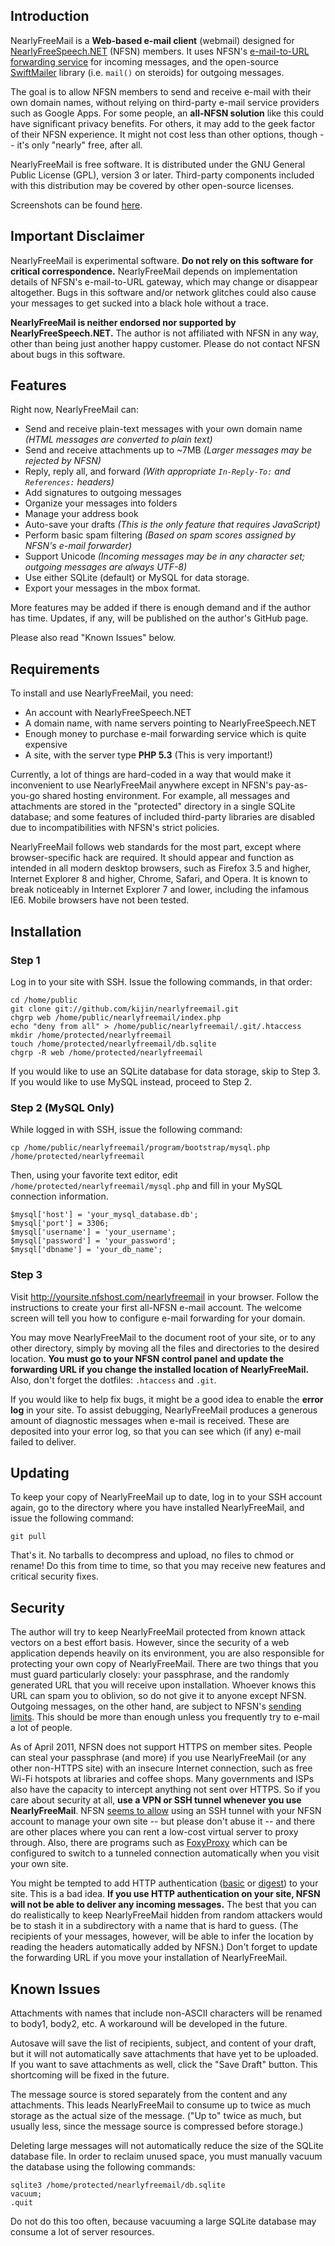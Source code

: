 
Introduction
------------

NearlyFreeMail is a **Web-based e-mail client** (webmail) designed for [NearlyFreeSpeech.NET](https://www.nearlyfreespeech.net/) (NFSN) members.
It uses NFSN's [e-mail-to-URL forwarding service](https://www.nearlyfreespeech.net/services/email) for incoming messages,
and the open-source [SwiftMailer](http://swiftmailer.org/) library (i.e. `mail()` on steroids) for outgoing messages.

The goal is to allow NFSN members to send and receive e-mail with their own domain names,
without relying on third-party e-mail service providers such as Google Apps.
For some people, an **all-NFSN solution** like this could have significant privacy benefits.
For others, it may add to the geek factor of their NFSN experience.
It might not cost less than other options, though -- it's only "nearly" free, after all.

NearlyFreeMail is free software. It is distributed under the GNU General Public License (GPL), version 3 or later.
Third-party components included with this distribution may be covered by other open-source licenses.

Screenshots can be found [here](http://imgur.com/a/7oUDK).


Important Disclaimer
--------------------

NearlyFreeMail is experimental software. **Do not rely on this software for critical correspondence.**
NearlyFreeMail depends on implementation details of NFSN's e-mail-to-URL gateway, which may change or disappear altogether.
Bugs in this software and/or network glitches could also cause your messages to get sucked into a black hole without a trace.

**NearlyFreeMail is neither endorsed nor supported by NearlyFreeSpeech.NET.**
The author is not affiliated with NFSN in any way, other than being just another happy customer.
Please do not contact NFSN about bugs in this software.


Features
--------

Right now, NearlyFreeMail can:

- Send and receive plain-text messages with your own domain name _(HTML messages are converted to plain text)_
- Send and receive attachments up to ~7MB _(Larger messages may be rejected by NFSN)_
- Reply, reply all, and forward _(With appropriate `In-Reply-To:` and `References:` headers)_
- Add signatures to outgoing messages
- Organize your messages into folders
- Manage your address book
- Auto-save your drafts _(This is the only feature that requires JavaScript)_
- Perform basic spam filtering _(Based on spam scores assigned by NFSN's e-mail forwarder)_
- Support Unicode _(Incoming messages may be in any character set; outgoing messages are always UTF-8)_
- Use either SQLite (default) or MySQL for data storage.
- Export your messages in the mbox format.

More features may be added if there is enough demand and if the author has time.
Updates, if any, will be published on the author's GitHub page.

Please also read "Known Issues" below.


Requirements
------------

To install and use NearlyFreeMail, you need:

- An account with NearlyFreeSpeech.NET
- A domain name, with name servers pointing to NearlyFreeSpeech.NET
- Enough money to purchase e-mail forwarding service which is quite expensive
- A site, with the server type **PHP 5.3** (This is very important!)

Currently, a lot of things are hard-coded in a way that would make it inconvenient to use NearlyFreeMail
anywhere except in NFSN's pay-as-you-go shared hosting environment.
For example, all messages and attachments are stored in the "protected" directory in a single SQLite database;
and some features of included third-party libraries are disabled due to incompatibilities with NFSN's strict policies.

NearlyFreeMail follows web standards for the most part, except where browser-specific hack are required.
It should appear and function as intended in all modern desktop browsers,
such as Firefox 3.5 and higher, Internet Explorer 8 and higher, Chrome, Safari, and Opera.
It is known to break noticeably in Internet Explorer 7 and lower, including the infamous IE6.
Mobile browsers have not been tested.


Installation
------------

### Step 1

Log in to your site with SSH. Issue the following commands, in that order:

    cd /home/public
    git clone git://github.com/kijin/nearlyfreemail.git
    chgrp web /home/public/nearlyfreemail/index.php
    echo "deny from all" > /home/public/nearlyfreemail/.git/.htaccess
    mkdir /home/protected/nearlyfreemail
    touch /home/protected/nearlyfreemail/db.sqlite
    chgrp -R web /home/protected/nearlyfreemail

If you would like to use an SQLite database for data storage, skip to Step 3.
If you would like to use MySQL instead, proceed to Step 2.

### Step 2 (MySQL Only)

While logged in with SSH, issue the following command:

    cp /home/public/nearlyfreemail/program/bootstrap/mysql.php /home/protected/nearlyfreemail

Then, using your favorite text editor, edit `/home/protected/nearlyfreemail/mysql.php`
and fill in your MySQL connection information.

    $mysql['host'] = 'your_mysql_database.db';
    $mysql['port'] = 3306;
    $mysql['username'] = 'your_username';
    $mysql['password'] = 'your_password';
    $mysql['dbname'] = 'your_db_name';

### Step 3

Visit http://yoursite.nfshost.com/nearlyfreemail in your browser.
Follow the instructions to create your first all-NFSN e-mail account.
The welcome screen will tell you how to configure e-mail forwarding for your domain.

You may move NearlyFreeMail to the document root of your site, or to any other directory,
simply by moving all the files and directories to the desired location.
**You must go to your NFSN control panel and update the forwarding URL if you change the installed location of NearlyFreeMail.**
Also, don't forget the dotfiles: `.htaccess` and `.git`.

If you would like to help fix bugs, it might be a good idea to enable the **error log** in your site.
To assist debugging, NearlyFreeMail produces a generous amount of diagnostic messages when e-mail is received.
These are deposited into your error log, so that you can see which (if any) e-mail failed to deliver.


Updating
--------

To keep your copy of NearlyFreeMail up to date, log in to your SSH account again,
go to the directory where you have installed NearlyFreeMail, and issue the following command:

    git pull

That's it. No tarballs to decompress and upload, no files to chmod or rename!
Do this from time to time, so that you may receive new features and critical security fixes.


Security
--------

The author will try to keep NearlyFreeMail protected from known attack vectors on a best effort basis.
However, since the security of a web application depends heavily on its environment,
you are also responsible for protecting your own copy of NearlyFreeMail.
There are two things that you must guard particularly closely: your passphrase,
and the randomly generated URL that you will receive upon installation.
Whoever knows this URL can spam you to oblivion, so do not give it to anyone except NFSN.
Outgoing messages, on the other hand, are subject to
NFSN's [sending limits](https://members.nearlyfreespeech.net/support/faq?q=EmailBank#EmailBank).
This should be more than enough unless you frequently try to e-mail a lot of people.

As of April 2011, NFSN does not support HTTPS on member sites.
People can steal your passphrase (and more) if you use NearlyFreeMail (or any other non-HTTPS site)
with an insecure Internet connection, such as free Wi-Fi hotspots at libraries and coffee shops.
Many governments and ISPs also have the capacity to intercept anything not sent over HTTPS.
So if you care about security at all, **use a VPN or SSH tunnel whenever you use NearlyFreeMail**.
NFSN [seems to allow](https://members.nearlyfreespeech.net/support/faq?q=SSH#SSH)
using an SSH tunnel with your NFSN account to manage your own site -- but please don't abuse it --
and there are other places where you can rent a low-cost virtual server to proxy through.
Also, there are programs such as [FoxyProxy](https://addons.mozilla.org/en-US/firefox/addon/foxyproxy-standard/)
which can be configured to switch to a tunneled connection automatically when you visit your own site.

You might be tempted to add HTTP authentication ([basic](http://en.wikipedia.org/wiki/Basic_access_authentication) or
[digest](http://en.wikipedia.org/wiki/Digest_access_authentication)) to your site. This is a bad idea.
**If you use HTTP authentication on your site, NFSN will not be able to deliver any incoming messages.**
The best that you can do realistically to keep NearlyFreeMail hidden from random attackers
would be to stash it in a subdirectory with a name that is hard to guess.
(The recipients of your messages, however, will be able to infer the location by reading the headers automatically added by NFSN.)
Don't forget to update the forwarding URL if you move your installation of NearlyFreeMail.


Known Issues
------------

Attachments with names that include non-ASCII characters will be renamed to body1, body2, etc.
A workaround will be developed in the future.

Autosave will save the list of recipients, subject, and content of your draft,
but it will not automatically save attachments that have yet to be uploaded.
If you want to save attachments as well, click the "Save Draft" button.
This shortcoming will be fixed in the future.

The message source is stored separately from the content and any attachments.
This leads NearlyFreeMail to consume up to twice as much storage as the actual size of the message.
("Up to" twice as much, but usually less, since the message source is compressed before storage.)

Deleting large messages will not automatically reduce the size of the SQLite database file.
In order to reclaim unused space, you must manually vacuum the database using the following commands:

    sqlite3 /home/protected/nearlyfreemail/db.sqlite
    vacuum;
    .quit

Do not do this too often, because vacuuming a large SQLite database may consume a lot of server resources.
